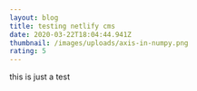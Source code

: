 ```yaml
---
layout: blog
title: testing netlify cms
date: 2020-03-22T18:04:44.941Z
thumbnail: /images/uploads/axis-in-numpy.png
rating: 5
---
```


this is just a test
